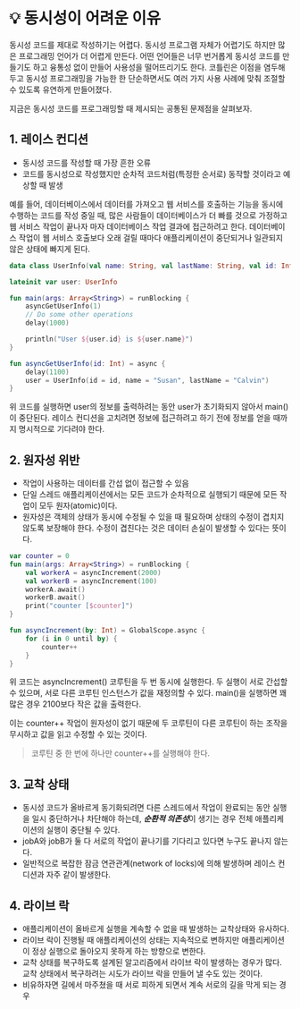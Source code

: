 # :bulb: 동시성이 어려운 이유

동시성 코드를 제대로 작성하기는 어렵다. 동시성 프로그램 자체가 어렵기도 하지만 많은 프로그래밍 언어가 더 어렵게 만든다. 어떤 언어들은 너무 번거롭게 동시성 코드를 만들기도 하고 융통성 없이 만들어 사용성을 떨어뜨리기도 한다. 코틀린은 이점을 염두해 두고 동시성 프로그래밍을 가능한 한 단순하면서도 여러 가지 사용 사례에 맞춰 조절할 수 있도록 유연하게 만들어졌다.

지금은 동시성 코드를 프로그래밍할 때 제시되는 공통된 문제점을 살펴보자.

## 1. 레이스 컨디션
- 동시성 코드를 작성할 때 가장 흔한 오류
- 코드를 동시성으로 작성했지만 순차적 코드처럼(특정한 순서로) 동작할 것이라고 예상할 때 발생

예를 들어, 데이터베이스에서 데이터를 가져오고 웹 서비스를 호출하는 기능을 동시에 수행하는 코드를 작성 중일 때, 많은 사람들이 데이터베이스가 더 빠를 것으로 가정하고 웹 서비스 작업이 끝나자 마자 데이터베이스 작업 결과에 접근하려고 한다. 데이터베이스 작업이 웹 서비스 호출보다 오래 걸릴 때마다 애플리케이션이 중단되거나 일관되지 않은 상태에 빠지게 된다.

```kotlin
data class UserInfo(val name: String, val lastName: String, val id: Int)

lateinit var user: UserInfo

fun main(args: Array<String>) = runBlocking {
    asyncGetUserInfo(1)
    // Do some other operations
    delay(1000)

    println("User ${user.id} is ${user.name}")
}

fun asyncGetUserInfo(id: Int) = async {
    delay(1100)
    user = UserInfo(id = id, name = "Susan", lastName = "Calvin")
}
```

위 코드를 실행하면 user의 정보를 출력하려는 동안 user가 초기화되지 않아서 main()이 중단된다. 레이스 컨디션을 고치려면 정보에 접근하려고 하기 전에 정보를 얻을 때까지 명시적으로 기다려야 한다.

## 2. 원자성 위반
- 작업이 사용하는 데이터를 간섭 없이 접근할 수 있음
- 단일 스레드 애플리케이션에서는 모든 코드가 순차적으로 실행되기 때문에 모든 작업이 모두 원자(atomic)이다.
- 원자성은 객체의 상태가 동시에 수정될 수 있을 때 필요하며 상태의 수정이 겹치지 않도록 보장해야 한다. 수정이 겹친다는 것은 데이터 손실이 발생할 수 있다는 뜻이다.

```kotlin
var counter = 0
fun main(args: Array<String>) = runBlocking {
    val workerA = asyncIncrement(2000)
    val workerB = asyncIncrement(100)
    workerA.await()
    workerB.await()
    print("counter [$counter]")
}

fun asyncIncrement(by: Int) = GlobalScope.async {
    for (i in 0 until by) {
        counter++
    }
}
```

위 코드는 asyncIncrement() 코루틴을 두 번 동시에 실행한다. 두 실행이 서로 간섭할 수 있으며, 서로 다른 코루틴 인스턴스가 값을 재정의할 수 있다. main()을 실행하면 꽤 많은 경우 2100보다 작은 값을 출력한다.

이는 counter++ 작업이 원자성이 없기 때문에 두 코루틴이 다른 코루틴이 하는 조작을 무시하고 값을 읽고 수정할 수 있는 것이다.

> 코루틴 중 한 번에 하나만 counter++를 실행해야 한다.

## 3. 교착 상태
- 동시성 코드가 올바르게 동기화되려면 다른 스레드에서 작업이 완료되는 동안 실행을 일시 중단하거나 차단해야 하는데, ***순환적 의존성***이 생기는 경우 전체 애플리케이션의 실행이 중단될 수 있다.
- jobA와 jobB가 둘 다 서로의 작업이 끝나기를 기다리고 있다면 누구도 끝나지 않는다.
- 일반적으로 복잡한 잠금 연관관계(network of locks)에 의해 발생하며 레이스 컨디션과 자주 같이 발생한다.

## 4. 라이브 락
- 애플리케이션이 올바르게 실행을 계속할 수 없을 때 발생하는 교착상태와 유사하다.
- 라이브 락이 진행될 때 애플리케이션의 상태는 지속적으로 변하지만 애플리케이션이 정상 실행으로 돌아오지 못하게 하는 방향으로 변한다.
- 교착 상태를 복구하도록 설계된 알고리즘에서 라이브 락이 발생하는 경우가 많다. 교착 상태에서 복구하려는 시도가 라이브 락을 만들어 낼 수도 있는 것이다.
- 비유하자면 길에서 마주쳤을 때 서로 피하게 되면서 계속 서로의 길을 막게 되는 경우
